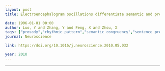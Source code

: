 ```yaml
---
layout: post
title: Electroencephalogram oscillations differentiate semantic and prosodic processes during sentence reading

date: 1996-01-01 00:00
author: Luo, Y and Zhang, Y and Feng, X and Zhou, X
tags: ["prosody","rhythmic pattern","semantic congruency","sentence processing","time-frequency analysis"]
journal: Neuroscience

link: https://doi.org/10.1016/j.neuroscience.2010.05.032

year: 2010
---
```

---
